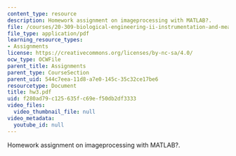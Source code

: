 ```yaml
---
content_type: resource
description: Homework assignment on imageprocessing with MATLAB?.
file: /courses/20-309-biological-engineering-ii-instrumentation-and-measurement-fall-2006/f280ad79c125635fc69ef50db2df3333_hw3.pdf
file_type: application/pdf
learning_resource_types:
- Assignments
license: https://creativecommons.org/licenses/by-nc-sa/4.0/
ocw_type: OCWFile
parent_title: Assignments
parent_type: CourseSection
parent_uid: 544c7eea-11d8-a7e0-145c-35c32ce17be6
resourcetype: Document
title: hw3.pdf
uid: f280ad79-c125-635f-c69e-f50db2df3333
video_files:
  video_thumbnail_file: null
video_metadata:
  youtube_id: null
---
```

Homework assignment on imageprocessing with MATLAB?.